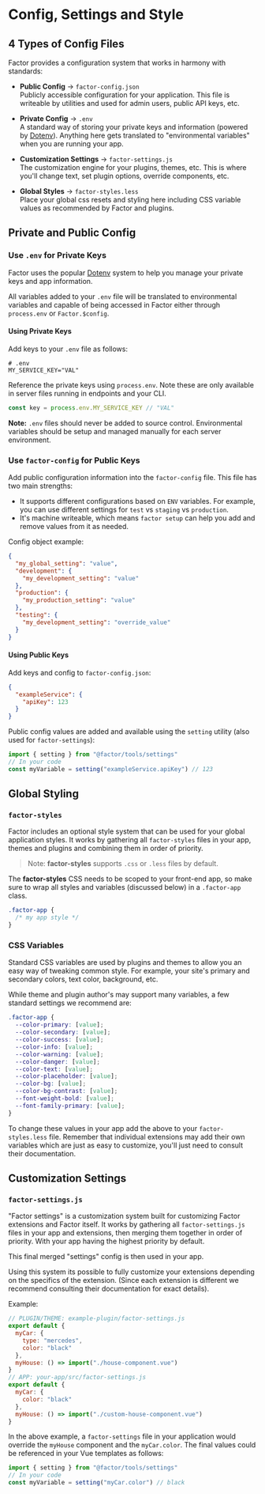 # Config, Settings and Style

## 4 Types of Config Files

Factor provides a configuration system that works in harmony with standards:

- **Public Config** &rarr; `factor-config.json`<br> Publicly accessible configuration for your application. This file is writeable by utilities and used for admin users, public API keys, etc.

- **Private Config** &rarr; `.env`<br> A standard way of storing your private keys and information (powered by [Dotenv](https://github.com/motdotla/dotenv)). Anything here gets translated to "environmental variables" when you are running your app.

- **Customization Settings** &rarr; `factor-settings.js`<br> The customization engine for your plugins, themes, etc. This is where you'll change text, set plugin options, override components, etc.

- **Global Styles** &rarr; `factor-styles.less`<br> Place your global css resets and styling here including CSS variable values as recommended by Factor and plugins.

## Private and Public Config

### Use `.env` for Private Keys

Factor uses the popular [Dotenv](https://github.com/motdotla/dotenv) system to help you manage your private keys and app information.

All variables added to your `.env` file will be translated to environmental variables and capable of being accessed in Factor either through `process.env` or `Factor.$config`.

#### Using Private Keys

Add keys to your `.env` file as follows:

```git
# .env
MY_SERVICE_KEY="VAL"
```

Reference the private keys using `process.env`. Note these are only available in server files running in endpoints and your CLI.

```js
const key = process.env.MY_SERVICE_KEY // "VAL"
```

**Note:** `.env` files should never be added to source control. Environmental variables should be setup and managed manually for each server environment.

### Use `factor-config` for Public Keys

Add public configuration information into the `factor-config` file. This file has two main strengths:

- It supports different configurations based on `ENV` variables. For example, you can use different settings for `test` vs `staging` vs `production`.
- It's machine writeable, which means `factor setup` can help you add and remove values from it as needed.

Config object example:

```json
{
  "my_global_setting": "value",
  "development": {
    "my_development_setting": "value"
  },
  "production": {
    "my_production_setting": "value"
  },
  "testing": {
    "my_development_setting": "override_value"
  }
}
```

#### Using Public Keys

Add keys and config to `factor-config.json`:

```json
{
  "exampleService": {
    "apiKey": 123
  }
}
```

Public config values are added and available using the `setting` utility (also used for `factor-settings`):

```javascript
import { setting } from "@factor/tools/settings"
// In your code
const myVariable = setting("exampleService.apiKey") // 123
```

## Global Styling

### `factor-styles`

Factor includes an optional style system that can be used for your global application styles. It works by gathering all `factor-styles` files in your app, themes and plugins and combining them in order of priority.

> Note: **factor-styles** supports `.css` or `.less` files by default.

The **factor-styles** CSS needs to be scoped to your front-end app, so make sure to wrap all styles and variables (discussed below) in a `.factor-app` class.

```css
.factor-app {
  /* my app style */
}
```

### CSS Variables

Standard CSS variables are used by plugins and themes to allow you an easy way of tweaking common style. For example, your site's primary and secondary colors, text color, background, etc.

While theme and plugin author's may support many variables, a few standard settings we recommend are:

```css
.factor-app {
  --color-primary: [value];
  --color-secondary: [value];
  --color-success: [value];
  --color-info: [value];
  --color-warning: [value];
  --color-danger: [value];
  --color-text: [value];
  --color-placeholder: [value];
  --color-bg: [value];
  --color-bg-contrast: [value];
  --font-weight-bold: [value];
  --font-family-primary: [value];
}
```

To change these values in your app add the above to your `factor-styles.less` file. Remember that individual extensions may add their own variables which are just as easy to customize, you'll just need to consult their documentation.

## Customization Settings

### `factor-settings.js`

"Factor settings" is a customization system built for customizing Factor extensions and Factor itself. It works by gathering all `factor-settings.js` files in your app and extensions, then merging them together in order of priority. With your app having the highest priority by default.

This final merged "settings" config is then used in your app.

Using this system its possible to fully customize your extensions depending on the specifics of the extension. (Since each extension is different we recommend consulting their documentation for exact details).

Example:

```js
// PLUGIN/THEME: example-plugin/factor-settings.js
export default {
  myCar: {
    type: "mercedes",
    color: "black"
  },
  myHouse: () => import("./house-component.vue")
}
// APP: your-app/src/factor-settings.js
export default {
  myCar: {
    color: "black"
  },
  myHouse: () => import("./custom-house-component.vue")
}
```

In the above example, a `factor-settings` file in your application would override the `myHouse` component and the `myCar.color`. The final values could be referenced in your Vue templates as follows:

```js
import { setting } from "@factor/tools/settings"
// In your code
const myVariable = setting("myCar.color") // black
```
